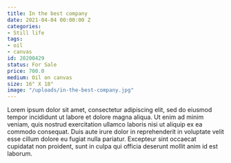 ```yaml
---
title: In the best company
date: 2021-04-04 00:00:00 Z
categories:
- Still life
tags:
- oil
- canvas
id: 20200429
status: For Sale
price: 700.0
medium: Oil on canvas
size: 16" X 18"
image: "/uploads/in-the-best-company.jpg"
---
```


Lorem ipsum dolor sit amet, consectetur adipiscing elit, sed do eiusmod tempor incididunt ut labore et dolore magna aliqua. Ut enim ad minim veniam, quis nostrud exercitation ullamco laboris nisi ut aliquip ex ea commodo consequat. Duis aute irure dolor in reprehenderit in voluptate velit esse cillum dolore eu fugiat nulla pariatur. Excepteur sint occaecat cupidatat non proident, sunt in culpa qui officia deserunt mollit anim id est laborum.